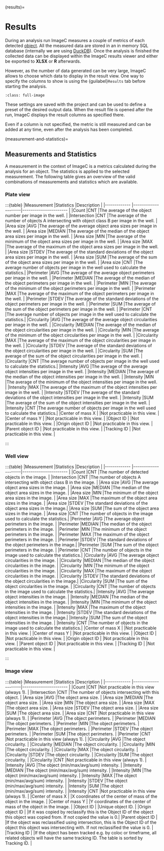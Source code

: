 (results)=
# Results

During an analysis run ImageC measures a couple of metrics of each detected [object](objects).
All the measured data are stored in an in memory SQL database (internally we are using [DuckDB](https://duckdb.org/)).
Once the analysis is finished the collected data can be displayed within the ImageC results viewer and either be exported to **XLSX** or **R** afterwards.

However, as the number of data generated can be very large, ImageC allows to choose which data to display in the result view.
One way to specify the columns to show is using the {guilabel}`Results` tab before starting the analysis.

```{image} images/results-template.png
:class: full-image
```
These settings are saved with the project and can be used to define a preset of the desired output data.
When the result file is opened after the run, ImageC displays the result columns as specified there.

Even if a column is not specified, the metric is still measured and can be added at any time, even after the analysis has been completed.

(measurement-and-statistics)=
## Measurements and Statistics

A measurement in the context of ImageC is a metrics calculated during the analysis for an object.
The statistics is applied to the selected measurement.
The following table gives an overview of the valid combinations of measurements and statistics which are available.

### Plate view

:::{table}
|Measurement             |Statistics           |Description                                                                     |
|-------------           |---------------------|-----------------------                                                         | 
|Count                   |CNT                  |The average of the object number per image in the well.                         |
|Intersection            |CNT                  |The average of the number of objects A intersecting with object class B per image in the well.                 |
|Area size               |AVG                  |The average of the average object area sizes per image in the well.             |
|Area size               |MEDIAN               |The average of the median of the object area sizes per image in the well.       |
|Area size               |MIN                  |The average of the minimum of the object area sizes per image in the well.      |
|Area size               |MAX                  |The average of the maximum of the object area sizes per image in the well.      |
|Area size               |STDEV                |The average of the standard deviations of the object area sizes per image in the well.  |
|Area size               |SUM                  |The average of the sum of the object area sizes per image in the well.          |
|Area size               |CNT                  |The average number of objects per image in the well used to calculate the statistics.|
|Perimeter               |AVG                  |The average of the average object perimeters per image in the well.             |
|Perimeter               |MEDIAN               |The average of the median of the object perimeters per image in the well.       |
|Perimeter               |MIN                  |The average of the minimum of the object perimeters per image in the well.      |
|Perimeter               |MAX                  |The average of the maximum of the object perimeters per image in the well.      |
|Perimeter               |STDEV                |The average of the standard deviations of the object perimeters per image in the well.  |
|Perimeter               |SUM                  |The average of the sum of the object perimeters per image in the well.          |
|Perimeter               |CNT                  |The average number of objects per image in the well used to calculate the statistics.|
|Circularity             |AVG                  |The average of the average object circularities per image in the well.          |
|Circularity             |MEDIAN               |The average of the median of the object circularities per image in the well.    |
|Circularity             |MIN                  |The average of the minimum of the object circularities per image in the well.   |
|Circularity             |MAX                  |The average of the maximum of the object circularities per image in the well.   |
|Circularity             |STDEV                |The average of the standard deviations of the object circularities per image in the well.  |
|Circularity             |SUM                  |The average of the sum of the object circularities per image in the well.        |
|Circularity             |CNT                  |The average number of objects per image in the well used to calculate the statistics.|
|Intensity               |AVG                  |The average of the average object intensities per image in the well.             |
|Intensity               |MEDIAN               |The average of the median of the object intensities per image in the well.       |
|Intensity               |MIN                  |The average of the minimum of the object intensities per image in the well.      |
|Intensity               |MAX                  |The average of the maximum of the object intensities per image in the well.      |
|Intensity               |STDEV                |The average of the standard deviations of the object intensities per image in the well.  |
|Intensity               |SUM                  |The average of the sum of the object intensities per image in the well.          |
|Intensity               |CNT                  |The average number of objects per image in the well used to calculate the statistics.|
|Center of mass X        |                     |Not practicable in this view.                                                    |
|Center of mass Y        |                     |Not practicable in this view.                                                    |
|Object ID               |                     |Not practicable in this view.                                                    |
|Origin object ID        |                     |Not practicable in this view.                                                    |
|Parent object ID        |                     |Not practicable in this view.                                                    |
|Tracking ID             |                     |Not practicable in this view.                                                    |

:::



### Well view

:::{table}
|Measurement             |Statistics           |Description                                                                     |
|-------------           |---------------------|-----------------------                                                         | 
|Count                   |CNT                  |The number of detected objects in the image.                       |
|Intersection            |CNT                  |The number of objects A intersecting with object class B in the image.               |
|Area size               |AVG                  |The average object area sizes in the image.           |
|Area size               |MEDIAN               |The median of the object area sizes in the image.     |
|Area size               |MIN                  |The minimum of the object area sizes in the image.    |
|Area size               |MAX                  |The maximum of the object area sizes in the image.    |
|Area size               |STDEV                |The standard deviations of the object area sizes in the image.|
|Area size               |SUM                  |The sum of the object area sizes in the image.        |
|Area size               |CNT                  |The number of objects in the image used to calculate the statistics.|
|Perimeter               |AVG                  |The average object perimeters in the image.           |
|Perimeter               |MEDIAN               |The median of the object perimeters in the image.     |
|Perimeter               |MIN                  |The minimum of the object perimeters in the image.    |
|Perimeter               |MAX                  |The maximum of the object perimeters in the image.    |
|Perimeter               |STDEV                |The standard deviations of the object perimeters in the image.|
|Perimeter               |SUM                  |The sum of the object perimeters in the image.        |
|Perimeter               |CNT                  |The number of objects in the image used to calculate the statistics.|
|Circularity             |AVG                  |The average object circularities in the image.        |
|Circularity             |MEDIAN               |The median of the object circularities in the image.  |
|Circularity             |MIN                  |The minimum of the object circularities in the image. |
|Circularity             |MAX                  |The maximum of the object circularities in the image. |
|Circularity             |STDEV                |The standard deviations of the object circularities in the image.|
|Circularity             |SUM                  |The sum of the object circularities in the image.      |
|Circularity             |CNT                  |The number of objects in the image used to calculate the statistics.|
|Intensity               |AVG                  |The average object intensities in the image.           |
|Intensity               |MEDIAN               |The median of the object intensities in the image.     |
|Intensity               |MIN                  |The minimum of the object intensities in the image.    |
|Intensity               |MAX                  |The maximum of the object intensities in the image.    |
|Intensity               |STDEV                |The standard deviations of the object intensities in the image.|
|Intensity               |SUM                  |The sum of the object intensities in the image.        |
|Intensity               |CNT                  |The number of objects in the image used to calculate the statistics.|
|Center of mass X        |                     |Not practicable in this view.                          |
|Center of mass Y        |                     |Not practicable in this view.                          |
|Object ID               |                     |Not practicable in this view.                          |
|Origin object ID        |                     |Not practicable in this view.                          |
|Parent object ID        |                     |Not practicable in this view.                          |
|Tracking ID             |                     |Not practicable in this view.                          |

:::


### Image view


:::{table}
|Measurement             |Statistics           |Description                                           |
|-------------           |---------------------|-----------------------                               | 
|Count                   |CNT                  |Not practicable in this view (always 1).              |
|Intersection            |CNT                  |The number of objects intersecting with this object.  |
|Area size               |AVG                  |The object area size.                                 |
|Area size               |MEDIAN               |The object area size.                                 |
|Area size               |MIN                  |The object area size.                                 |
|Area size               |MAX                  |The object area size.                                 |
|Area size               |STDEV                |The object area size.                                 |
|Area size               |SUM                  |The object area size.                                 |
|Area size               |CNT                  |Not practicable in this view (always 1).              |
|Perimeter               |AVG                  |The object perimeters.                                |
|Perimeter               |MEDIAN               |The object perimeters.                                |
|Perimeter               |MIN                  |The object perimeters.                                |
|Perimeter               |MAX                  |The object perimeters.                                |
|Perimeter               |STDEV                |The object perimeters.                                |
|Perimeter               |SUM                  |The object perimeters.                                |
|Perimeter               |CNT                  |Not practicable in this view (always 1).              |
|Circularity             |AVG                  |The object circularity.                               |
|Circularity             |MEDIAN               |The object circularity.                               |
|Circularity             |MIN                  |The object circularity.                               |
|Circularity             |MAX                  |The object circularity.                               |
|Circularity             |STDEV                |The object circularity.                               |
|Circularity             |SUM                  |The object circularity.                               |
|Circularity             |CNT                  |Not practicable in this view (always 1).              |
|Intensity               |AVG                  |The object (min/max/avg/sum) intensity.               |
|Intensity               |MEDIAN               |The object (min/max/avg/sum) intensity.               |
|Intensity               |MIN                  |The object (min/max/avg/sum) intensity.               |
|Intensity               |MAX                  |The object (min/max/avg/sum) intensity.               |
|Intensity               |STDEV                |The object (min/max/avg/sum) intensity.               |
|Intensity               |SUM                  |The object (min/max/avg/sum) intensity.               |
|Intensity               |CNT                  |Not practicable in this view (always 1).              |
|Center of mass X        |                     |X coordinates of the center of mass of the object in the image. |
|Center of mass Y        |                     |Y coordinates of the center of mass of the object in the image. |
|Object ID               |                     |Unique object ID.                                      |
|Origin object ID        |                     |If it was copied by reclassify this is the Object ID of the object this object was copied from. If not copied the value is 0.|
|Parent object ID        |                     |If the object was reclassified using intersection, this is the Object ID of the object this object was intersecting with. If not reclassified the value is 0. |
|Tracking ID             |                     |If the object has been tracked e.g. by coloc or timeframe, all related objects will have the same tracking ID. The table is sorted by Tracking ID.                         |